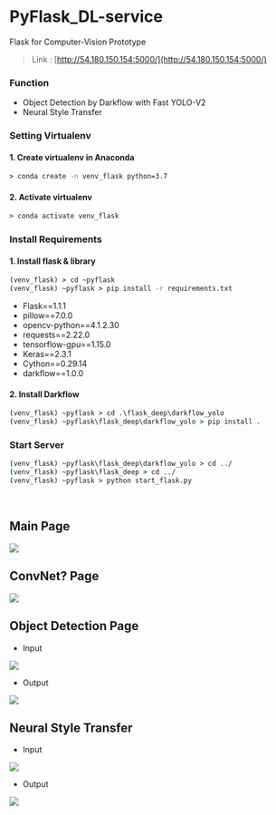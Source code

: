 # PyFlask_DL-service
Flask for Computer-Vision Prototype
> Link : [http://54.180.150.154:5000/](http://54.180.150.154:5000/)

### Function 
* Object Detection by Darkflow with Fast YOLO-V2
* Neural Style Transfer

### Setting Virtualenv
#### 1. Create virtualenv in Anaconda
```cmd
> conda create -n venv_flask python=3.7
```
#### 2. Activate virtualenv
```cmd
> conda activate venv_flask
```

### Install Requirements
#### 1. Install flask & library
```cmd
(venv_flask) > cd ~pyflask
(venv_flask) ~pyflask > pip install -r requirements.txt
```
* Flask==1.1.1
* pillow==7.0.0
* opencv-python==4.1.2.30
* requests==2.22.0
* tensorflow-gpu==1.15.0
* Keras==2.3.1
* Cython==0.29.14
* darkflow==1.0.0


#### 2. Install Darkflow
```cmd
(venv_flask) ~pyflask > cd .\flask_deep\darkflow_yolo
(venv_flask) ~pyflask\flask_deep\darkflow_yolo > pip install .
```

### Start Server
```cmd
(venv_flask) ~pyflask\flask_deep\darkflow_yolo > cd ../
(venv_flask) ~pyflask\flask_deep > cd ../
(venv_flask) ~pyflask > python start_flask.py
```

<br>

## Main Page
<img src="./etc/index-main.png">

## ConvNet? Page
<img src="./etc/convnet-info.png">

## Object Detection Page
* Input
<img src="./etc/od-get.png">

* Output
<img src="./etc/od-post.png">

## Neural Style Transfer
* Input
<img src="./etc/nst-get.png">

* Output
<img src="./etc/nst-post.png">
